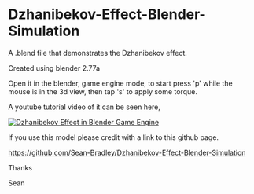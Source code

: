 # Dzhanibekov-Effect-Blender-Simulation
A .blend file that demonstrates the Dzhanibekov effect.

Created using blender 2.77a

Open it in the blender, game engine mode, to start press 'p' while the mouse is in the 3d view,
then tap 's' to apply some torque.

A youtube tutorial video of it can be seen here, 

[![Dzhanibekov Effect in Blender Game Engine](https://img.youtube.com/vi/kXwS-3Uy3WI/0.jpg)](https://youtu.be/kXwS-3Uy3WI)

If you use this model please credit with a link to this github page.

https://github.com/Sean-Bradley/Dzhanibekov-Effect-Blender-Simulation

Thanks

Sean
